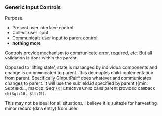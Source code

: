 ### Generic Input Controls

Purpose:

- Present user interface control
- Collect user input
- Communicate user input to parent control
- **nothing more**

Controls provide mechanism to communicate error, required, etc. But all validation is done within the parent.

Opposed to 'lifting state', state is mananged by individual components and change is communicated to parent.
This decouples child implementation from parent. Specifically GInputPair\* does whatever and communicates changes to parent. It will use the subfield.id specified by parent ({min: Subfield..., max:{id:'$eq'}});
Effective Child calls parent provided callback `cb($gt:10, $lt:15)`.

This may not be ideal for all situations. I believe it is suitable for harvesting minor record (data entry) from user.
